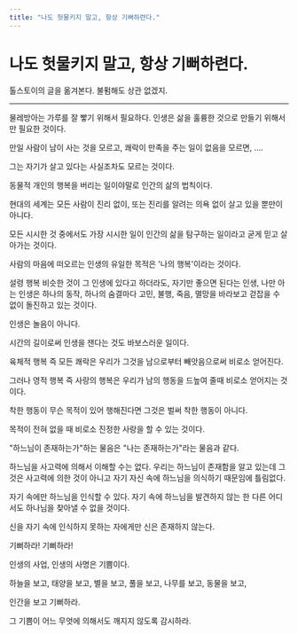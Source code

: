 ```yaml
---
title: "나도 헛물키지 말고, 항상 기뻐하련다."
---
```

# 나도 헛물키지 말고, 항상 기뻐하련다.


톨스토이의 글을 옮겨본다. 불펌해도 상관 없겠지. 

---------

물레방아는 가루를 잘 빻기 위해서 필요하다. 인생은 삶을 훌륭한 것으로 만들기 위해서만 필요한 것이다.

 

만일 사람이 남이 사는 것을 모르고, 쾌락이 만족을 주는 일이 없음을 모르면, ....

그는 자기가 살고 있다는 사실조차도 모르는 것이다.

 

동물적 개인의 행복을 버리는 일이야말로 인간의 삶의 법칙이다.

 

현대의 세계는 모든 사람이 진리 없이, 또는 진리를 알려는 의욕 없이 살고 있을 뿐만이 아니다.

모든 시시한 것 중에서도 가장 시시한 일이 인간의 삶을 탐구하는 일이라고 굳게 믿고 살아가는 것이다.

 

사람의 마음에 떠오르는 인생의 유일한 목적은 '나의 행복'이라는 것이다.

설령 행복 비슷한 것이 그 인생에 있다고 하더라도, 자기만 좋으면 된다는 인생, 나만 아는 인생은 하나의 동작, 하나의 숨결마다 고민, 불행, 죽음, 멸망을 바라보고 걷잡을 수 없이 돌진하고 있는 것이다.



인생은 놀음이 아니다.

시간의 길이로써 인생을 잰다는 것도 바보스러운 일이다.

 

육체적 행복 즉 모든 쾌락은 우리가 그것을 남으로부터 빼앗음으로써 비로소 얻어진다.

그러나 영적 행복 즉 사랑의 행복은 우리가 남의 행동을 드높여 줄때 비로소 얻어지는 것이다.

 

착한 행동이 무슨 목적이 있어 행해진다면 그것은 벌써 착한 행동이 아니다.

목적이 전혀 없을 때 비로소 진정한 사랑을 할 수 있는 것이다.

 

"하느님이 존재하는가"하는 물음은 "나는 존재하는가"라는 물음과 같다.

 

하느님을 사고력에 의해서 이해할 수는 없다. 우리는 하느님이 존재함을 알고 있는데 그것은 사고력에 의한 것이 아니고 자기 자신 속에 하느님을 의식하기 때문임에 틀림없다.

 

자기 속에만 하느님을 인식할 수 있다. 자기 속에 하느님을 발견하지 않는 한 다른 어디서도 하나님을 찾아낼 수 없을 것이다.

신을 자기 속에 인식하지 못하는 자에게만 신은 존재하지 않는다.




기뻐하라! 기뻐하라!

인생의 사업, 인생의 사명은 기쁨이다.

하늘을 보고, 태양을 보고, 별을 보고, 풀을 보고, 나무를 보고, 동물을 보고,

인간을 보고 기뻐하라.

그 기쁨이 어느 무엇에 의해서도 깨지지 않도록 감시하라.






